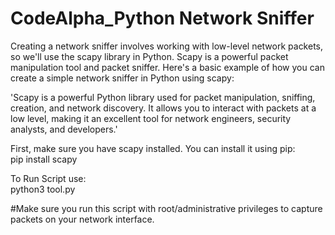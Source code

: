 # CodeAlpha_Python Network Sniffer

Creating a network sniffer involves working with low-level network packets, so we'll use the scapy library in Python. Scapy is a powerful packet manipulation tool and packet sniffer. Here's a basic example of how you can create a simple network sniffer in Python using scapy:

'Scapy is a powerful Python library used for packet manipulation, sniffing, creation, and network discovery. It allows you to interact with packets at a low level, making it an excellent tool for network engineers, security analysts, and developers.'




First, make sure you have scapy installed. You can install it using pip:   
pip install scapy


To Run Script use:   
python3 tool.py

#Make sure you run this script with root/administrative privileges to capture packets on your network interface.
